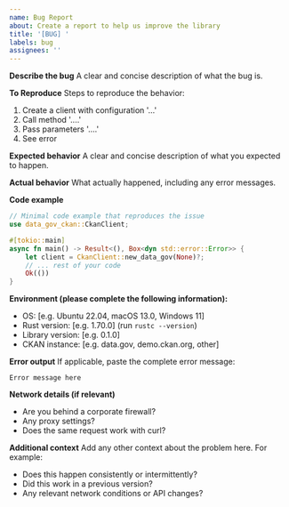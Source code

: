 ```yaml
---
name: Bug Report
about: Create a report to help us improve the library
title: '[BUG] '
labels: bug
assignees: ''
---
```


**Describe the bug**
A clear and concise description of what the bug is.

**To Reproduce**
Steps to reproduce the behavior:
1. Create a client with configuration '...'
2. Call method '....'
3. Pass parameters '....'
4. See error

**Expected behavior**
A clear and concise description of what you expected to happen.

**Actual behavior**
What actually happened, including any error messages.

**Code example**
```rust
// Minimal code example that reproduces the issue
use data_gov_ckan::CkanClient;

#[tokio::main]
async fn main() -> Result<(), Box<dyn std::error::Error>> {
    let client = CkanClient::new_data_gov(None)?;
    // ... rest of your code
    Ok(())
}
```

**Environment (please complete the following information):**
- OS: [e.g. Ubuntu 22.04, macOS 13.0, Windows 11]
- Rust version: [e.g. 1.70.0] (run `rustc --version`)
- Library version: [e.g. 0.1.0]
- CKAN instance: [e.g. data.gov, demo.ckan.org, other]

**Error output**
If applicable, paste the complete error message:
```
Error message here
```

**Network details (if relevant)**
- Are you behind a corporate firewall?
- Any proxy settings?
- Does the same request work with curl?

**Additional context**
Add any other context about the problem here. For example:
- Does this happen consistently or intermittently?
- Did this work in a previous version?
- Any relevant network conditions or API changes?